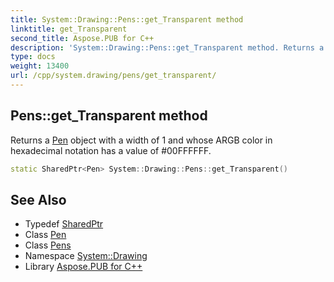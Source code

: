 ```yaml
---
title: System::Drawing::Pens::get_Transparent method
linktitle: get_Transparent
second_title: Aspose.PUB for C++
description: 'System::Drawing::Pens::get_Transparent method. Returns a Pen object with a width of 1 and whose ARGB color in hexadecimal notation has a value of #00FFFFFF in C++.'
type: docs
weight: 13400
url: /cpp/system.drawing/pens/get_transparent/
---
```

## Pens::get_Transparent method


Returns a [Pen](../../pen/) object with a width of 1 and whose ARGB color in hexadecimal notation has a value of #00FFFFFF.

```cpp
static SharedPtr<Pen> System::Drawing::Pens::get_Transparent()
```

## See Also

* Typedef [SharedPtr](../../../system/sharedptr/)
* Class [Pen](../../pen/)
* Class [Pens](../)
* Namespace [System::Drawing](../../)
* Library [Aspose.PUB for C++](../../../)
